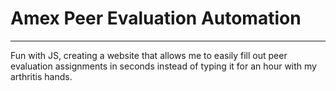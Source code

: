 # Amex Peer Evaluation Automation
---
Fun with JS, creating a website that allows me to easily fill out peer evaluation assignments in seconds instead of typing it for an hour with my arthritis hands.
